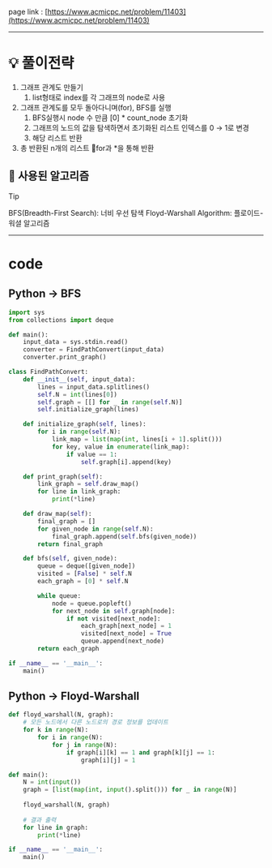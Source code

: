 page link : [https://www.acmicpc.net/problem/11403](https://www.acmicpc.net/problem/11403)

---

# 💡 풀이전략

1. 그래프 관계도 만들기
    1. list형태로 index를 각 그래프의 node로 사용
2. 그래프 관계도를 모두 돌아다니며(for), BFS를 실행
    1. BFS실행시 node 수 만큼 [0] * count_node 초기화
    2. 그래프의 노드의 값을 탐색하면서 초기화된 리스트 인덱스를 0 → 1로 변경
    3. 해당 리스트 반환
3. 총 반환된 n개의 리스트 for과 *을 통해 반환

## 🎨 사용된 알고리즘

> [!tip]
> BFS(Breadth-First Search): 너비 우선 탐색
> Floyd-Warshall Algorithm: 플로이드-워셜 알고리즘

---

# code

## Python → BFS

```python
import sys
from collections import deque

def main():
    input_data = sys.stdin.read()
    converter = FindPathConvert(input_data)
    converter.print_graph()

class FindPathConvert:
    def __init__(self, input_data):
        lines = input_data.splitlines()
        self.N = int(lines[0])
        self.graph = [[] for _ in range(self.N)]
        self.initialize_graph(lines)

    def initialize_graph(self, lines):
        for i in range(self.N):
            link_map = list(map(int, lines[i + 1].split()))
            for key, value in enumerate(link_map):
                if value == 1:
                    self.graph[i].append(key)

    def print_graph(self):
        link_graph = self.draw_map()
        for line in link_graph:
            print(*line)

    def draw_map(self):
        final_graph = []
        for given_node in range(self.N):
            final_graph.append(self.bfs(given_node))
        return final_graph

    def bfs(self, given_node):
        queue = deque([given_node])
        visited = [False] * self.N
        each_graph = [0] * self.N

        while queue:
            node = queue.popleft()
            for next_node in self.graph[node]:
                if not visited[next_node]:
                    each_graph[next_node] = 1
                    visited[next_node] = True
                    queue.append(next_node)
        return each_graph

if __name__ == '__main__':
    main()
```

## Python → Floyd-Warshall

```python
def floyd_warshall(N, graph):
    # 모든 노드에서 다른 노드로의 경로 정보를 업데이트
    for k in range(N):
        for i in range(N):
            for j in range(N):
                if graph[i][k] == 1 and graph[k][j] == 1:
                    graph[i][j] = 1

def main():
    N = int(input())
    graph = [list(map(int, input().split())) for _ in range(N)]
    
    floyd_warshall(N, graph)
    
    # 결과 출력
    for line in graph:
        print(*line)

if __name__ == '__main__':
    main()
```
